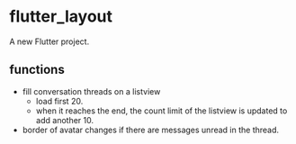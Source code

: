 # flutter_layout

A new Flutter project.

## functions
- fill conversation threads on a listview
    - load first 20. 
    - when it reaches the end, the count limit of the listview is updated to add another 10.
- border of avatar changes if there are messages unread in the thread.
